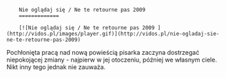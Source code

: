 
        Nie oglądaj się / Ne te retourne pas 2009 
        =============
        
        [![Nie oglądaj się / Ne te retourne pas 2009 ](http://vidos.pl/images/player.gif)](http://vidos.pl/nie-ogladaj-sie-ne-te-retourne-pas-2009)
        
        
 Pochłonięta pracą nad nową powieścią pisarka zaczyna dostrzegać niepokojącej zmiany - najpierw w jej otoczeniu, później we własnym ciele. Nikt inny tego jednak nie zauważa.
    